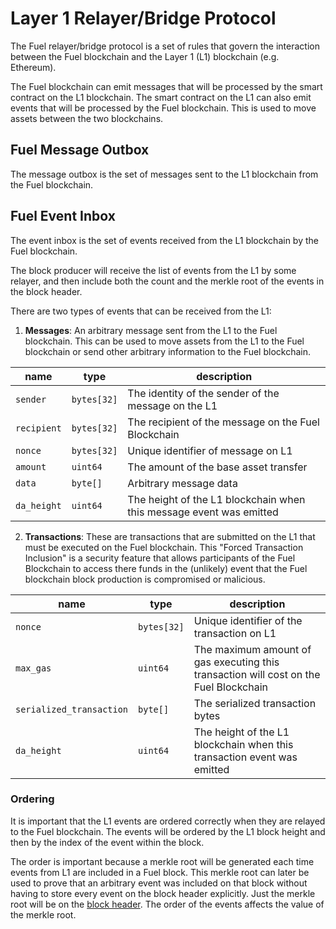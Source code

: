 # Layer 1 Relayer/Bridge Protocol

The Fuel relayer/bridge protocol is a set of rules that govern the interaction between the Fuel blockchain and the 
Layer 1 (L1) blockchain (e.g. Ethereum).  

The Fuel blockchain can emit messages that will be processed by the smart contract on the L1 blockchain. The smart
contract on the L1 can also emit events that will be processed by the Fuel blockchain. 
This is used to move assets between the two blockchains.

## Fuel Message Outbox

The message outbox is the set of messages sent to the L1 blockchain from the Fuel blockchain.

## Fuel Event Inbox

The event inbox is the set of events received from the L1 blockchain by the Fuel blockchain. 

The block producer will receive the list of events from the L1 by some relayer, and then include both the count and the
merkle root of the events in the block header. 

There are two types of events that can be received from the L1:

1. **Messages**: An arbitrary message sent from the L1 to the Fuel blockchain. This can be used to move assets from the L1
to the Fuel blockchain or send other arbitrary information to the Fuel blockchain.

| name        | type    | description                                                         |
|-------------|---------|---------------------------------------------------------------------|
| `sender`    | `bytes[32]` | The identity of the sender of the message on the L1                 |
| `recipient` | `bytes[32]` | The recipient of the message on the Fuel Blockchain                 |
| `nonce`     | `bytes[32]` | Unique identifier of message on L1                                  |
| `amount`    | `uint64`  | The amount of the base asset transfer                              |
| `data`      | `byte[]`  | Arbitrary message data                                              |
| `da_height` | `uint64` | The height of the L1 blockchain when this message event was emitted |


2. **Transactions**: These are transactions that are submitted on the L1 that must be executed on the Fuel blockchain.
This "Forced Transaction Inclusion" is a security feature that allows participants of the Fuel Blockchain to access 
there funds in the (unlikely) event that the Fuel blockchain block production is compromised or malicious.

| name                     | type      | description                                                                           |
|--------------------------|-----------|---------------------------------------------------------------------------------------|
| `nonce`                  | `bytes[32]` | Unique identifier of the transaction on L1                                            |
| `max_gas`                | `uint64`   | The maximum amount of gas executing this transaction will cost on the Fuel Blockchain |
| `serialized_transaction` | `byte[]`   | The serialized transaction bytes                                                      |
| `da_height`              | `uint64`   | The height of the L1 blockchain when this transaction event was emitted               |

### Ordering

It is important that the L1 events are ordered correctly when they are relayed to the Fuel blockchain. The events will
be ordered by the L1 block height and then by the index of the event within the block. 

The order is important because a merkle root will be generated each time events from L1 are included in a Fuel block. 
This merkle root can later be used to prove that an arbitrary event was included on that block without having to store 
every event on the block header explicitly. Just the merkle root will be on the [block header](./block-header.md).
The order of the events affects the value of the merkle root. 

